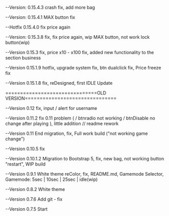 
--Version: 0.15.4.3
    crash fix, add more bag

--Version: 0.15.4.1
    MAX button fix

--Hotfix 0.15.4.0
    fix price again

--Version: 0.15.3.8
    fix, fix price again, wip MAX button, not work lock button(wip) 

--Version 0.15.3
    fix, price x10 - x100 fix, added new functionality to the section business

--Version 0.15.1.9
    hotfix, upgrade system fix, btn dualclick fix, Price freeze fix

--Version 0.15.1.8
    fix, reDesigned, first IDLE Update
    
===============================OLD VERSION===============================

--Version 0.12
    fix, input / alert for username

--Version 0.11.2
    fix 0.11 problem ( / btnradio not working / btnDisable no change after playing ), little addition
    // readme rework
 
--Version 0.11
    End migration, fix, Full work build ("not working game change")

--Version 0.10.5
    fix

--Version 0.10.1.2
    Migration to Bootstrap 5, fix, new bag, not working button "restart", WIP build 

--Version 0.9.1
    White theme reColor, fix, README.md, Gamemode Selector, Gamemode: 5sec | 10sec | 25sec | idle(wip)

--Version 0.8.2
    White theme

--Version 0.7.6
    Add git - fix

--Version 0.7.5 
    Start
